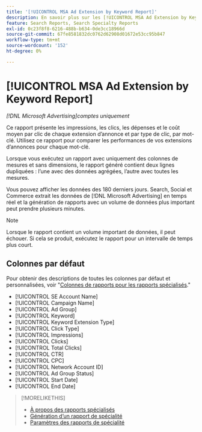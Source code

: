 ```yaml
---
title: '[!UICONTROL MSA Ad Extension by Keyword Report]'
description: En savoir plus sur les [!UICONTROL MSA Ad Extension by Keyword Report].
feature: Search Reports, Search Specialty Reports
exl-id: 0c23f8f8-6216-488b-b634-0de3cc18966d
source-git-commit: 67fe8581832dc0762d62908d01672e53cc95b847
workflow-type: tm+mt
source-wordcount: '152'
ht-degree: 0%

---
```


# [!UICONTROL MSA Ad Extension by Keyword Report]

*[!DNL Microsoft Advertising]comptes uniquement*

Ce rapport présente les impressions, les clics, les dépenses et le coût moyen par clic de chaque extension d’annonce et par type de clic, par mot-clé. Utilisez ce rapport pour comparer les performances de vos extensions d’annonces pour chaque mot-clé.

Lorsque vous exécutez un rapport avec uniquement des colonnes de mesures et sans dimensions, le rapport généré contient deux lignes dupliquées : l’une avec des données agrégées, l’autre avec toutes les mesures.<!-- all metrics? -->

Vous pouvez afficher les données des 180 derniers jours. Search, Social et Commerce extrait les données de [!DNL Microsoft Advertising] en temps réel et la génération de rapports avec un volume de données plus important peut prendre plusieurs minutes.

>[!NOTE]
>
>Lorsque le rapport contient un volume important de données, il peut échouer. Si cela se produit, exécutez le rapport pour un intervalle de temps plus court.

## Colonnes par défaut

Pour obtenir des descriptions de toutes les colonnes par défaut et personnalisées, voir &quot;[Colonnes de rapports pour les rapports spécialisés](specialty-report-columns.md).&quot;

* [!UICONTROL SE Account Name]
* [!UICONTROL Campaign Name]
* [!UICONTROL Ad Group]
* [!UICONTROL Keyword]
* [!UICONTROL Keyword Extension Type]
* [!UICONTROL Click Type]
* [!UICONTROL Impressions]
* [!UICONTROL Clicks]
* [!UICONTROL Total Clicks]
* [!UICONTROL CTR]
* [!UICONTROL CPC]
* [!UICONTROL Network Account ID]
* [!UICONTROL Ad Group Status]
* [!UICONTROL Start Date]
* [!UICONTROL End Date]

>[!MORELIKETHIS]
>
>* [À propos des rapports spécialisés](specialty-report-about.md)
>* [Génération d’un rapport de spécialité](specialty-report-generate.md)
>* [Paramètres des rapports de spécialité](specialty-report-settings.md)
